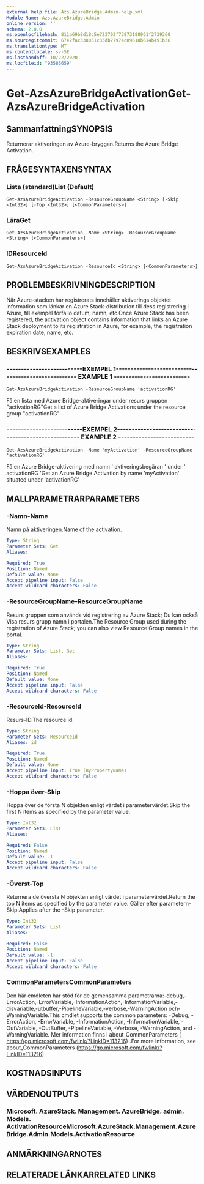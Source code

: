 ```yaml
---
external help file: Azs.AzureBridge.Admin-help.xml
Module Name: Azs.AzureBridge.Admin
online version: ''
schema: 2.0.0
ms.openlocfilehash: 811a69b8d18c5e723702f73873188961f2739360
ms.sourcegitcommit: 67e2fac338031c33db27974c89618b614b491b36
ms.translationtype: MT
ms.contentlocale: sv-SE
ms.lasthandoff: 10/22/2020
ms.locfileid: "93586659"
---
```

# <span data-ttu-id="02896-101">Get-AzsAzureBridgeActivation</span><span class="sxs-lookup"><span data-stu-id="02896-101">Get-AzsAzureBridgeActivation</span></span>

## <span data-ttu-id="02896-102">Sammanfattning</span><span class="sxs-lookup"><span data-stu-id="02896-102">SYNOPSIS</span></span>
<span data-ttu-id="02896-103">Returnerar aktiveringen av Azure-bryggan.</span><span class="sxs-lookup"><span data-stu-id="02896-103">Returns the Azure Bridge Activation.</span></span>

## <span data-ttu-id="02896-104">FRÅGESYNTAXEN</span><span class="sxs-lookup"><span data-stu-id="02896-104">SYNTAX</span></span>

### <span data-ttu-id="02896-105">Lista (standard)</span><span class="sxs-lookup"><span data-stu-id="02896-105">List (Default)</span></span>
```
Get-AzsAzureBridgeActivation -ResourceGroupName <String> [-Skip <Int32>] [-Top <Int32>] [<CommonParameters>]
```

### <span data-ttu-id="02896-106">Lära</span><span class="sxs-lookup"><span data-stu-id="02896-106">Get</span></span>
```
Get-AzsAzureBridgeActivation -Name <String> -ResourceGroupName <String> [<CommonParameters>]
```

### <span data-ttu-id="02896-107">ID</span><span class="sxs-lookup"><span data-stu-id="02896-107">ResourceId</span></span>
```
Get-AzsAzureBridgeActivation -ResourceId <String> [<CommonParameters>]
```

## <span data-ttu-id="02896-108">PROBLEMBESKRIVNING</span><span class="sxs-lookup"><span data-stu-id="02896-108">DESCRIPTION</span></span>
<span data-ttu-id="02896-109">När Azure-stacken har registrerats innehåller aktiverings objektet information som länkar en Azure Stack-distribution till dess registrering i Azure, till exempel förfallo datum, namn, etc.</span><span class="sxs-lookup"><span data-stu-id="02896-109">Once Azure Stack has been registered, the activation object contains information that links an Azure Stack deployment to its registration in Azure, for example, the registration expiration date, name, etc.</span></span>

## <span data-ttu-id="02896-110">BESKRIVS</span><span class="sxs-lookup"><span data-stu-id="02896-110">EXAMPLES</span></span>

### <span data-ttu-id="02896-111">--------------------------EXEMPEL 1--------------------------</span><span class="sxs-lookup"><span data-stu-id="02896-111">-------------------------- EXAMPLE 1 --------------------------</span></span>
```
Get-AzsAzureBridgeActivation -ResourceGroupName 'activationRG'
```

<span data-ttu-id="02896-112">Få en lista med Azure Bridge-aktiveringar under resurs gruppen "activationRG"</span><span class="sxs-lookup"><span data-stu-id="02896-112">Get a list of Azure Bridge Activations under the resource group "activationRG"</span></span>

### <span data-ttu-id="02896-113">--------------------------EXEMPEL 2--------------------------</span><span class="sxs-lookup"><span data-stu-id="02896-113">-------------------------- EXAMPLE 2 --------------------------</span></span>
```
Get-AzsAzureBridgeActivation -Name 'myActivation' -ResourceGroupName 'activationRG'
```

<span data-ttu-id="02896-114">Få en Azure Bridge-aktivering med namn ' aktiveringsbegäran ' under ' activationRG '</span><span class="sxs-lookup"><span data-stu-id="02896-114">Get an Azure Bridge Activation by name 'myActivation' situated under 'activationRG'</span></span>

## <span data-ttu-id="02896-115">MALLPARAMETRAR</span><span class="sxs-lookup"><span data-stu-id="02896-115">PARAMETERS</span></span>

### <span data-ttu-id="02896-116">-Namn</span><span class="sxs-lookup"><span data-stu-id="02896-116">-Name</span></span>
<span data-ttu-id="02896-117">Namn på aktiveringen.</span><span class="sxs-lookup"><span data-stu-id="02896-117">Name of the activation.</span></span>

```yaml
Type: String
Parameter Sets: Get
Aliases: 

Required: True
Position: Named
Default value: None
Accept pipeline input: False
Accept wildcard characters: False
```

### <span data-ttu-id="02896-118">-ResourceGroupName</span><span class="sxs-lookup"><span data-stu-id="02896-118">-ResourceGroupName</span></span>
<span data-ttu-id="02896-119">Resurs gruppen som används vid registrering av Azure Stack; Du kan också Visa resurs grupp namn i portalen.</span><span class="sxs-lookup"><span data-stu-id="02896-119">The Resource Group used during the registration of Azure Stack; you can also view Resource Group names in the portal.</span></span>

```yaml
Type: String
Parameter Sets: List, Get
Aliases: 

Required: True
Position: Named
Default value: None
Accept pipeline input: False
Accept wildcard characters: False
```

### <span data-ttu-id="02896-120">-ResourceId</span><span class="sxs-lookup"><span data-stu-id="02896-120">-ResourceId</span></span>
<span data-ttu-id="02896-121">Resurs-ID.</span><span class="sxs-lookup"><span data-stu-id="02896-121">The resource id.</span></span>

```yaml
Type: String
Parameter Sets: ResourceId
Aliases: id

Required: True
Position: Named
Default value: None
Accept pipeline input: True (ByPropertyName)
Accept wildcard characters: False
```

### <span data-ttu-id="02896-122">-Hoppa över</span><span class="sxs-lookup"><span data-stu-id="02896-122">-Skip</span></span>
<span data-ttu-id="02896-123">Hoppa över de första N objekten enligt värdet i parametervärdet.</span><span class="sxs-lookup"><span data-stu-id="02896-123">Skip the first N items as specified by the parameter value.</span></span>

```yaml
Type: Int32
Parameter Sets: List
Aliases: 

Required: False
Position: Named
Default value: -1
Accept pipeline input: False
Accept wildcard characters: False
```

### <span data-ttu-id="02896-124">-Överst</span><span class="sxs-lookup"><span data-stu-id="02896-124">-Top</span></span>
<span data-ttu-id="02896-125">Returnera de översta N objekten enligt värdet i parametervärdet.</span><span class="sxs-lookup"><span data-stu-id="02896-125">Return the top N items as specified by the parameter value.</span></span>
<span data-ttu-id="02896-126">Gäller efter parametern-Skip.</span><span class="sxs-lookup"><span data-stu-id="02896-126">Applies after the -Skip parameter.</span></span>

```yaml
Type: Int32
Parameter Sets: List
Aliases: 

Required: False
Position: Named
Default value: -1
Accept pipeline input: False
Accept wildcard characters: False
```

### <span data-ttu-id="02896-127">CommonParameters</span><span class="sxs-lookup"><span data-stu-id="02896-127">CommonParameters</span></span>
<span data-ttu-id="02896-128">Den här cmdleten har stöd för de gemensamma parametrarna:-debug,-ErrorAction,-ErrorVariable,-InformationAction,-InformationVariable,-disvariable,-utbuffer,-PipelineVariable,-verbose,-WarningAction och-WarningVariable.</span><span class="sxs-lookup"><span data-stu-id="02896-128">This cmdlet supports the common parameters: -Debug, -ErrorAction, -ErrorVariable, -InformationAction, -InformationVariable, -OutVariable, -OutBuffer, -PipelineVariable, -Verbose, -WarningAction, and -WarningVariable.</span></span> <span data-ttu-id="02896-129">Mer information finns i about_CommonParameters ( https://go.microsoft.com/fwlink/?LinkID=113216) .</span><span class="sxs-lookup"><span data-stu-id="02896-129">For more information, see about_CommonParameters (https://go.microsoft.com/fwlink/?LinkID=113216).</span></span>

## <span data-ttu-id="02896-130">KOSTNADS</span><span class="sxs-lookup"><span data-stu-id="02896-130">INPUTS</span></span>

## <span data-ttu-id="02896-131">VÄRDEN</span><span class="sxs-lookup"><span data-stu-id="02896-131">OUTPUTS</span></span>

### <span data-ttu-id="02896-132">Microsoft. AzureStack. Management. AzureBridge. admin. Models. ActivationResource</span><span class="sxs-lookup"><span data-stu-id="02896-132">Microsoft.AzureStack.Management.AzureBridge.Admin.Models.ActivationResource</span></span>

## <span data-ttu-id="02896-133">ANMÄRKNINGAR</span><span class="sxs-lookup"><span data-stu-id="02896-133">NOTES</span></span>

## <span data-ttu-id="02896-134">RELATERADE LÄNKAR</span><span class="sxs-lookup"><span data-stu-id="02896-134">RELATED LINKS</span></span>

